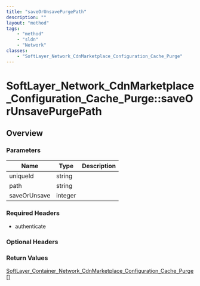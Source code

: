 ```yaml
---
title: "saveOrUnsavePurgePath"
description: ""
layout: "method"
tags:
    - "method"
    - "sldn"
    - "Network"
classes:
    - "SoftLayer_Network_CdnMarketplace_Configuration_Cache_Purge"
---
```

# SoftLayer_Network_CdnMarketplace_Configuration_Cache_Purge::saveOrUnsavePurgePath
## Overview 


### Parameters 
|Name | Type | Description |
| --- | --- | --- |
|uniqueId| string| |
|path| string| |
|saveOrUnsave| integer| |


### Required Headers
* authenticate

### Optional Headers

### Return Values
<a href='/reference/datatypes/SoftLayer_Container_Network_CdnMarketplace_Configuration_Cache_Purge'>SoftLayer_Container_Network_CdnMarketplace_Configuration_Cache_Purge[] </a>

